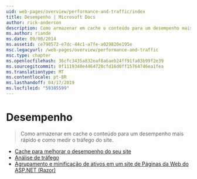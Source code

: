 ```yaml
---
uid: web-pages/overview/performance-and-traffic/index
title: Desempenho | Microsoft Docs
author: rick-anderson
description: Como armazenar em cache o conteúdo para um desempenho mais rápido e como medir o tráfego do site.
ms.author: riande
ms.date: 09/08/2014
ms.assetid: ce798572-e7dc-44c1-a7fe-a029820e195e
msc.legacyurl: /web-pages/overview/performance-and-traffic
msc.type: chapter
ms.openlocfilehash: 36cfc3435a832eaf8a6aeb24ff91fa03b99f2e39
ms.sourcegitcommit: 0f1119340e4464720cfd16d0ff15764746ea1fea
ms.translationtype: MT
ms.contentlocale: pt-BR
ms.lasthandoff: 04/17/2019
ms.locfileid: "59385599"
---
```

# <a name="performance"></a>Desempenho

> Como armazenar em cache o conteúdo para um desempenho mais rápido e como medir o tráfego do site.


- [Cache para melhorar o desempenho do seu site](15-caching-to-improve-the-performance-of-your-website.md)
- [Análise de tráfego](14-analyzing-traffic.md)
- [Agrupamento e minificação de ativos em um site de Páginas da Web do ASP.NET (Razor)](bundling-and-minifying-assets-in-an-aspnet-web-pages-razor-site.md)
